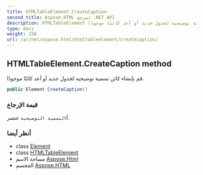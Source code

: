 ```yaml
---
title: HTMLTableElement.CreateCaption
second_title: Aspose.HTML لمرجع .NET API
description: HTMLTableElement طريقة. قم بإنشاء كائن تسمية توضيحية لجدول جديد أو أعد كائنًا موجودًا.
type: docs
weight: 150
url: /ar/net/aspose.html/htmltableelement/createcaption/
---
```

## HTMLTableElement.CreateCaption method

قم بإنشاء كائن تسمية توضيحية لجدول جديد أو أعد كائنًا موجودًا.

```csharp
public Element CreateCaption()
```

### قيمة الإرجاع

أ`التسمية التوضيحية` عنصر.

### أنظر أيضا

* class [Element](../../../aspose.html.dom/element/)
* class [HTMLTableElement](../)
* مساحة الاسم [Aspose.Html](../../htmltableelement/)
* المجسم [Aspose.HTML](../../../)


